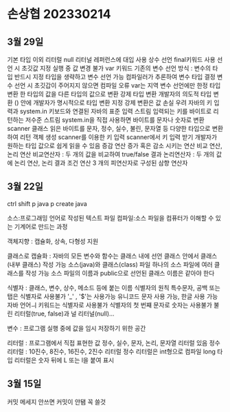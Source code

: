 # 손상협 202330214

## 3월 29일
기본 타입 이외 리터럴
    null 리터널
        레퍼런스에 대입 사용
상수 선언
    final키워드 사용
    선언 시 초깃값 지정
    실행 중 값 변경 불가
var 키워드
    기존의 변수 선언 방식 : 변수의 타입 반드시 지정
    타입을 생략하고 변수 선언 가능
    컴파일러가 추론하여 변수 타입 결정
    변수 선언 시 초깃갑이 주어지지 않으면 컴파일 오류
    var는 지역 변수 선언에만 한정
타입 변환
    한 타입의 값을 다른 타입의 값으로 변환
강제 타입 변환
    개발자의 의도적 타입 변환
    () 안에 개발자가 명시적으로 타입 변환 지정
    강제 변환은 값 손실 우려
자바의 키 입력과 system.in
    키보드와 연결된 자바의 표준 입력 스트림
    입력되는 키를 바이트로 리턴하는 저수준 스트림
    system.in을 직접 사용하면 바이트를 문자나 숫자로 변환
scanner 클래스
    읽은 바이트를 문자, 정수, 실수, 불린, 문자열 등 다양한 타입으로 변환하여 리턴
    객체 생성
scanner를 이용한 키 입력
    scanner에서 키 입력 받기
    개발자가 원하는 타입 값으로 쉽게 읽을 수 있음
증감 연산
    증가 혹은 감소 시키는 연산
비교 연산, 논리 연산
    비교연산자 : 두 개의 값을 비교하여 true/false 결과
    논리연산자 : 두 개의 값에 논리 연산, 논리 결과
조건 연산
    3 개의 피연산자로 구성된 삼향 연산자


## 3월 22일
ctrl shift p java p create java

소스:프로그래밍 언어로 작성된 텍스트 파일
컴파일:소스 파일을 컴퓨터가 이해할 수 있는 기계어로 만드는 과정

객체지향 : 캡슐화, 상속, 다형성 지원

클래스로 캡슐화 : 자바의 모든 변수와 함수는 클래스 내에 선언
                 클래스 안에서 클래스(내부 클래스) 작성 가능
소스(java)와 클래스(class) 파일
하나의 소스 파일에 여러 클래스를 작성 가능
소스 파일의 이름과 public으로 선언된 클래스 이름은 같아야 한다

식별자 : 클래스, 변수, 상수, 메소드 등에 붙는 이름
식별자의 원칙
    특수문자, 공백 또는 탭은 식별자로 사용불가 '_' , '$'는 사용가능
    유니코드 문자 사용 가능, 한글 사용 가능
    자바 언어ㅢ 키워드는 식별자로 사용불가
    식별자의 첫 번쨰 문자로 숫자는 사용불가
    불린 리터럴(true, false)과 널 리터널(null)...

변수 : 프로그램 실행 중에 값을 임시 저장하기 위한 공간

리터럴 : 프로그램에서 직접 표현한 값
        정수, 실수, 문자, 논리, 문자열 리터럴 있음
정수 리터럴 : 10진수, 8진수, 16진수, 2진수 리터럴
             정수 리터럴은 int형으로 컴파일
             long 타입 리터럴은 숫자 뒤에 L 또는 l을 붙여 표시



## 3월 15일
커밋 메세지 안쓰면 커밋이 안됌 꼭 쓸것
